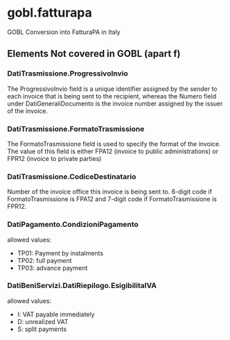 # gobl.fatturapa
GOBL Conversion into FatturaPA in Italy

## Elements Not covered in GOBL (apart f)

### DatiTrasmissione.ProgressivoInvio

The ProgressivoInvio field is a unique identifier assigned by the sender to each invoice that is being sent to the recipient, whereas the Numero field under DatiGeneraliDocumento is the invoice number assigned by the issuer of the invoice.

### DatiTrasmissione.FormatoTrasmissione

The FormatoTrasmissione field is used to specify the format of the invoice. The value of this field is either FPA12 (invoice to public administrations) or FPR12 (invoice to private parties)

### DatiTrasmissione.CodiceDestinatario

Number of the invoice office this invoice is being sent to. 6-digit code if FormatoTrasmissione is FPA12 and 7-digit code if FormatoTrasmissione is FPR12.

### DatiPagamento.CondizioniPagamento

allowed values:

- TP01: Payment by instalments
- TP02: full payment
- TP03: advance payment

### DatiBeniServizi.DatiRiepilogo.EsigibilitaIVA

allowed values:

- I: VAT payable immediately
- D: unrealized VAT
- S: split payments

